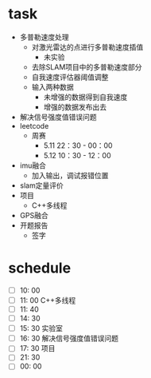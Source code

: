 # task

- 多普勒速度处理
  - 对激光雷达的点进行多普勒速度插值
    - 未实验
  - 去除SLAM项目中的多普勒速度部分
  - 自我速度评估器阈值调整
  - 输入两种数据
    - 未增强的数据得到自我速度
    - 增强的数据发布出去
- 解决信号强度值错误问题
- leetcode
  - 周赛
    - 5.11 22：30 - 00：00 
    - 5.12 10：30 - 12：00
- imu融合
  - 加入输出，调试报错位置
- slam定量评价
- 项目
  - C++多线程
- GPS融合
- 开题报告
  - 签字

# schedule

- [ ] 10: 00  
- [ ] 11: 00  C++多线程
- [ ] 11: 40  
- [ ] 14: 30 
- [ ] 15: 30 实验室
- [ ] 16: 30 解决信号强度值错误问题
- [ ] 17: 30 项目
- [ ] 21: 30
- [ ] 00: 00 

